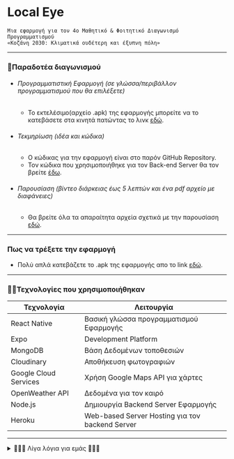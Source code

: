 # **Local Eye**

```
Μια εφαρμογή για τον 4ο Μαθητικό & Φοιτητικό Διαγωνισμό Προγραμματισμού
«Κοζάνη 2030: Κλιματικά ουδέτερη και έξυπνη πόλη»
```

---

### **📝Παραδοτέα διαγωνισμού**

- ###### Προγραμματιστική Εφαρμογή (σε γλώσσα/περιβάλλον προγραμματισμού που θα επιλέξετε)

  - Το εκτελέσιμο(αρχείο .apk) της εφαρμογής μπορείτε να το κατεβάσετε στα κινητά πατώντας το λινκ <a href="https://expo.dev/artifacts/eas/kT6ytYppkgQ4ueuBJtUHf2.apk">εδώ</a>.

- ###### Τεκμηρίωση (ιδέα και κώδικα)
  - Ο κώδικας για την εφαρμογή είναι στο παρόν GitHub Repository.
  - Τον κώδικα που χρησιμοποιήθηκε για τον Back-end Server θα τον βρείτε <a href="https://github.com/katrhss/MongoDB-Server">έδω</a>.
- ###### Παρουσίαση (βίντεο διάρκειας έως 5 λεπτών και ένα pdf αρχείο με διαφάνειες)
  - Θα βρείτε όλα τα απαραίτητα αρχεία σχετικά με την παρουσίαση <a href="https://drive.google.com/drive/folders/1XJCbE7pC5lok2R_wk8z4H0yNyDM0RWSy?usp=sharing" >εδώ</a>.

---

### **Πως να τρέξετε την εφαρμογή**

- Πολύ απλά κατεβάζετε το .apk της εφαρμογής απο το link <a href="https://expo.dev/artifacts/eas/kT6ytYppkgQ4ueuBJtUHf2.apk">εδώ</a>.

---

### 👨‍💻**Τεχνολογίες που χρησιμοποιήθηκαν**

| Τεχνολογία            | Λειτουργία                                      |
| --------------------- | ----------------------------------------------- |
| React Native          | Βασική γλώσσα προγραμματισμού Εφαρμογής         |
| Expo                  | Development Platform                            |
| MongoDB               | Βάση Δεδομένων τοποθεσιών                       |
| Cloudinary            | Αποθήκευση φωτογραφιών                          |
| Google Cloud Services | Χρήση Google Maps API για χάρτες                |
| OpenWeather API       | Δεδομένα για τον καιρό                          |
| Node.js               | Δημιουργία Backend Server Εφαρμογής             |
| Heroku                | Web-based Server Hosting για τον backend Server |

---

<details>
<summary> 🙋🏽‍♀️ Λίγα λόγια για εμάς 🙋🏽‍♂️</summary>
<br>
Η Ομάδα μας αποτελείται από 2 μέλη, την <b>Μαγοπούλου Αναστασία</b> και τον <b>Κάτρη Κωνσταντίνο</b>, προπτυχιακούς φοιτητές του Τμήματος Πληροφορικής του Πανεπιστημίου Δυτικής Μακεδονίας στην Καστοριά. <br>
Ταυτόχρονα είμαστε μέλη και στο φοιτητικό παράρτημα του <b>ΙΕΕΕ University of Western Macedonia, Kastoria </b>μέσω του οποίου είχαμε την ευκαιρία να λάβουμε μέρος στον διαγωνισμό.
</details>

